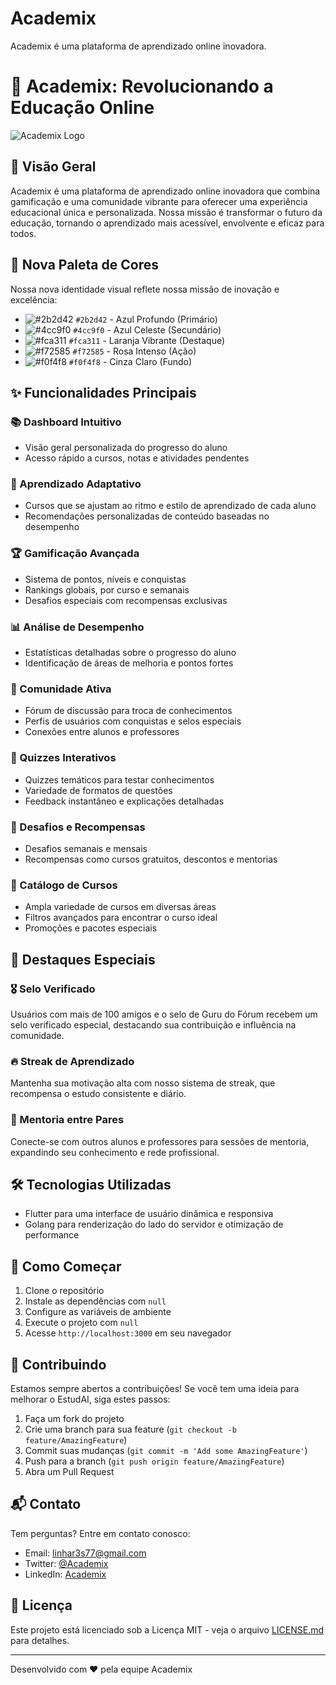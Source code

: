 # Academix
Academix é uma plataforma de aprendizado online inovadora.

# 🚀 Academix: Revolucionando a Educação Online

![Academix Logo](/placeholder.svg?height=200&width=200)

## 🌟 Visão Geral

Academix é uma plataforma de aprendizado online inovadora que combina gamificação e uma comunidade vibrante para oferecer uma experiência educacional única e personalizada. Nossa missão é transformar o futuro da educação, tornando o aprendizado mais acessível, envolvente e eficaz para todos.

## 🎨 Nova Paleta de Cores

Nossa nova identidade visual reflete nossa missão de inovação e excelência:

- ![#2b2d42](https://via.placeholder.com/15/2b2d42/000000?text=+) `#2b2d42` - Azul Profundo (Primário)
- ![#4cc9f0](https://via.placeholder.com/15/4cc9f0/000000?text=+) `#4cc9f0` - Azul Celeste (Secundário)
- ![#fca311](https://via.placeholder.com/15/fca311/000000?text=+) `#fca311` - Laranja Vibrante (Destaque)
- ![#f72585](https://via.placeholder.com/15/f72585/000000?text=+) `#f72585` - Rosa Intenso (Ação)
- ![#f0f4f8](https://via.placeholder.com/15/f0f4f8/000000?text=+) `#f0f4f8` - Cinza Claro (Fundo)

## ✨ Funcionalidades Principais

### 📚 Dashboard Intuitivo
- Visão geral personalizada do progresso do aluno
- Acesso rápido a cursos, notas e atividades pendentes

### 🧠 Aprendizado Adaptativo
- Cursos que se ajustam ao ritmo e estilo de aprendizado de cada aluno
- Recomendações personalizadas de conteúdo baseadas no desempenho

### 🏆 Gamificação Avançada
- Sistema de pontos, níveis e conquistas
- Rankings globais, por curso e semanais
- Desafios especiais com recompensas exclusivas

### 📊 Análise de Desempenho
- Estatísticas detalhadas sobre o progresso do aluno
- Identificação de áreas de melhoria e pontos fortes

### 👥 Comunidade Ativa
- Fórum de discussão para troca de conhecimentos
- Perfis de usuários com conquistas e selos especiais
- Conexões entre alunos e professores

### 🧩 Quizzes Interativos
- Quizzes temáticos para testar conhecimentos
- Variedade de formatos de questões
- Feedback instantâneo e explicações detalhadas

### 🏅 Desafios e Recompensas
- Desafios semanais e mensais
- Recompensas como cursos gratuitos, descontos e mentorias

### 🛒 Catálogo de Cursos
- Ampla variedade de cursos em diversas áreas
- Filtros avançados para encontrar o curso ideal
- Promoções e pacotes especiais

## 🌈 Destaques Especiais

### 🎖️ Selo Verificado
Usuários com mais de 100 amigos e o selo de Guru do Fórum recebem um selo verificado especial, destacando sua contribuição e influência na comunidade.

### 🔥 Streak de Aprendizado
Mantenha sua motivação alta com nosso sistema de streak, que recompensa o estudo consistente e diário.

### 🤝 Mentoria entre Pares
Conecte-se com outros alunos e professores para sessões de mentoria, expandindo seu conhecimento e rede profissional.

## 🛠️ Tecnologias Utilizadas

- Flutter para uma interface de usuário dinâmica e responsiva
- Golang para renderização do lado do servidor e otimização de performance

## 🚀 Como Começar

1. Clone o repositório
2. Instale as dependências com `null`
3. Configure as variáveis de ambiente
4. Execute o projeto com `null`
5. Acesse `http://localhost:3000` em seu navegador

## 🤝 Contribuindo

Estamos sempre abertos a contribuições! Se você tem uma ideia para melhorar o EstudAI, siga estes passos:

1. Faça um fork do projeto
2. Crie uma branch para sua feature (`git checkout -b feature/AmazingFeature`)
3. Commit suas mudanças (`git commit -m 'Add some AmazingFeature'`)
4. Push para a branch (`git push origin feature/AmazingFeature`)
5. Abra um Pull Request

## 📬 Contato

Tem perguntas? Entre em contato conosco:

- Email: linhar3s77@gmail.com
- Twitter: [@Academix](https://twitter.com/naotemainda)
- LinkedIn: [Academix](https://www.linkedin.com/company/naotemainda)

## 📜 Licença

Este projeto está licenciado sob a Licença MIT - veja o arquivo [LICENSE.md](LICENSE.md) para detalhes.

---

Desenvolvido com ❤️ pela equipe Academix
